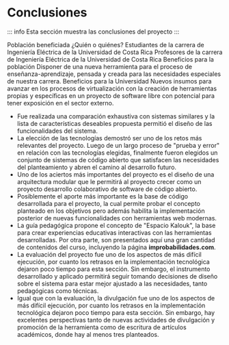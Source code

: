# Conclusiones

::: info
Esta sección muestra las conclusiones del proyecto
:::

Población beneficiada
¿Quién o quiénes?
Estudiantes de la carrera de Ingeniería Eléctrica de la Universidad de Costa Rica
Profesores de la carrera de Ingeniería Eléctrica de la Universidad de Costa Rica
Beneficios para la población
Disponer de una nueva herramienta para el proceso de enseñanza-aprendizaje, pensada y creada para las necesidades especiales de nuestra carrera.
Beneficios para la Universidad
Nuevos insumos para avanzar en los procesos de virtualización con la creación de herramientas propias y específicas en un proyecto de software libre con potencial para tener exposición en el sector externo.

- Fue realizada una comparación exhaustiva con sistemas similares y la lista de características deseables propuesta permitió el diseño de las funcionalidades del sistema.
- La elección de las tecnologías demostró ser uno de los retos más relevantes del proyecto. Luego de un largo proceso de "prueba y error" en relación con las tecnologías elegidas, finalmente fueron elegidos un conjunto de sistemas de código abierto que satisfacen las necesidades del planteamiento y abren el camino al desarrollo futuro.
- Uno de los aciertos más importantes del proyecto es el diseño de una arquitectura modular que le permitirá al proyecto crecer como un proyecto desarrollo colaborativo de software de código abierto.
- Posiblemente el aporte más importante es la base de código desarrollada para el proyecto, la cual permite probar el concepto planteado en los objetivos pero además habilita la implementación posterior de nuevas funcionalidades con herramientas web modernas.
- La guía pedagógica propone el concepto de "Espacio Kalouk", la base para crear experiencias educativas interactivas con las herramientas desarrolladas. Por otra parte, son presentados aquí una gran cantidad de contenidos del curso, incluyendo la página **improbabilidades.com**.
- La evaluación del proyecto fue uno de los aspectos de más difícil ejecución, por cuanto los retrasos en la implementación tecnológica dejaron poco tiempo para esta sección. Sin embargo, el instrumento desarrollado y aplicado permitirá seguir tomando decisiones de diseño sobre el sistema para estar mejor ajustado a las necesidades, tanto pedagógicas como técnicas.
- Igual que con la evaluación, la divulgación fue uno de los aspectos de más difícil ejecución, por cuanto los retrasos en la implementación tecnológica dejaron poco tiempo para esta sección. Sin embargo, hay excelentes perspectivas tanto de nuevas actividades de divulgación y promoción de la herramienta como de escritura de artículos académicos, donde hay al menos tres planteados.
